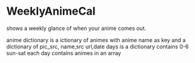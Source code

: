 WeeklyAnimeCal
==============

shows a weekly glance of when your anime comes out.

anime dictionary is a  ictionary of animes with anime name as key 
and a dictionary of pic_src, name,src url,date
days is a dictionary contains 0-6 sun-sat
each day contains animes in an array